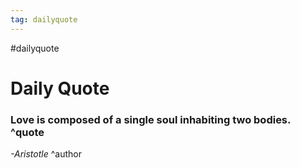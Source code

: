 ```yaml
---
tag: dailyquote
---
```


#dailyquote

# Daily Quote

### Love is composed of a single soul inhabiting two bodies. ^quote
*-Aristotle* ^author
